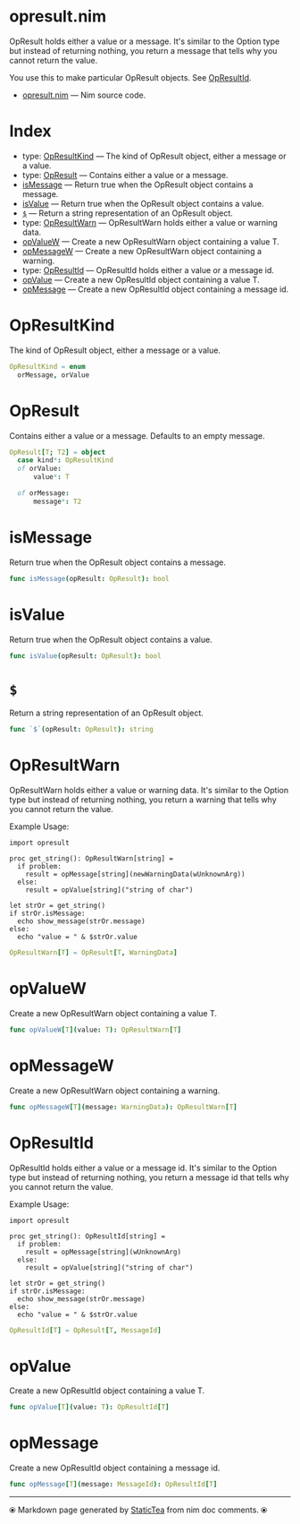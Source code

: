 # opresult.nim

OpResult holds either a value or a message.  It's similar to
the Option type but instead of returning nothing, you return a
message that tells why you cannot return the value.

You use this to make particular OpResult objects. See [OpResultId](opresultid.md).

* [opresult.nim](../src/opresult.nim) &mdash; Nim source code.
# Index

* type: [OpResultKind](#opresultkind) &mdash; The kind of OpResult object, either a message or a value.
* type: [OpResult](#opresult) &mdash; Contains either a value or a message.
* [isMessage](#ismessage) &mdash; Return true when the OpResult object contains a message.
* [isValue](#isvalue) &mdash; Return true when the OpResult object contains a value.
* [`$`](#) &mdash; Return a string representation of an OpResult object.
* type: [OpResultWarn](#opresultwarn) &mdash; OpResultWarn holds either a value or warning data.
* [opValueW](#opvaluew) &mdash; Create a new OpResultWarn object containing a value T.
* [opMessageW](#opmessagew) &mdash; Create a new OpResultWarn object containing a warning.
* type: [OpResultId](#opresultid) &mdash; OpResultId holds either a value or a message id.
* [opValue](#opvalue) &mdash; Create a new OpResultId object containing a value T.
* [opMessage](#opmessage) &mdash; Create a new OpResultId object containing a message id.

# OpResultKind

The kind of OpResult object, either a message or a value.

```nim
OpResultKind = enum
  orMessage, orValue
```

# OpResult

Contains either a value or a message. Defaults to an empty message.

```nim
OpResult[T; T2] = object
  case kind*: OpResultKind
  of orValue:
      value*: T

  of orMessage:
      message*: T2


```

# isMessage

Return true when the OpResult object contains a message.

```nim
func isMessage(opResult: OpResult): bool
```

# isValue

Return true when the OpResult object contains a value.

```nim
func isValue(opResult: OpResult): bool
```

# `$`

Return a string representation of an OpResult object.

```nim
func `$`(opResult: OpResult): string
```

# OpResultWarn

OpResultWarn holds either a value or warning data.  It's similar to the Option type but instead of returning nothing, you return a warning that tells why you cannot return the value.

Example Usage:

~~~
import opresult

proc get_string(): OpResultWarn[string] =
  if problem:
    result = opMessage[string](newWarningData(wUnknownArg))
  else:
    result = opValue[string]("string of char")

let strOr = get_string()
if strOr.isMessage:
  echo show_message(strOr.message)
else:
  echo "value = " & $strOr.value
~~~~

```nim
OpResultWarn[T] = OpResult[T, WarningData]
```

# opValueW

Create a new OpResultWarn object containing a value T.

```nim
func opValueW[T](value: T): OpResultWarn[T]
```

# opMessageW

Create a new OpResultWarn object containing a warning.

```nim
func opMessageW[T](message: WarningData): OpResultWarn[T]
```

# OpResultId

OpResultId holds either a value or a message id.  It's similar to
the Option type but instead of returning nothing, you return a
message id that tells why you cannot return the value.

Example Usage:

~~~
import opresult

proc get_string(): OpResultId[string] =
  if problem:
    result = opMessage[string](wUnknownArg)
  else:
    result = opValue[string]("string of char")

let strOr = get_string()
if strOr.isMessage:
  echo show_message(strOr.message)
else:
  echo "value = " & $strOr.value
~~~~

```nim
OpResultId[T] = OpResult[T, MessageId]
```

# opValue

Create a new OpResultId object containing a value T.

```nim
func opValue[T](value: T): OpResultId[T]
```

# opMessage

Create a new OpResultId object containing a message id.

```nim
func opMessage[T](message: MessageId): OpResultId[T]
```


---
⦿ Markdown page generated by [StaticTea](https://github.com/flenniken/statictea/) from nim doc comments. ⦿
